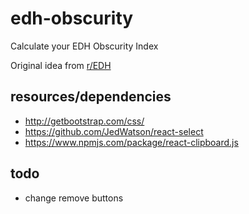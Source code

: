 # edh-obscurity
Calculate your EDH Obscurity Index

Original idea from [r/EDH](https://www.reddit.com/r/EDH/comments/6e79ai/whats_your_obscurity_index/)

## resources/dependencies

- http://getbootstrap.com/css/
- https://github.com/JedWatson/react-select
- https://www.npmjs.com/package/react-clipboard.js

## todo

- change remove buttons
